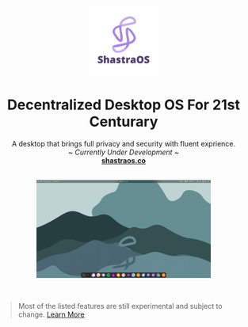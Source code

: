 <p align="center">
   <img width="140" height="140" src="https://github.com/Shastra-OS/.github/blob/main/profile/assets/logo.png" alt="Logo">
  <h1 align="center"><b>Decentralized Desktop OS For 21st Centurary</b></h1>
  <p align="center">
  A desktop that brings full privacy and security with fluent exprience.
    <br />
    <i>~ Currently Under Development ~</i>
    <br />
    <a href="https://shastraos.co"><strong>shastraos.co</strong></a>
    <br />
    <br />
  </p>
</p>

<p align="center">
  <img width="70%" height="70%" src="https://github.com/Shastra-OS/.github/blob/main/profile/assets/banner.png" alt="Banner">
</p>
    <br />
    
> Most of the listed features are still experimental and subject to change. [Learn More](https://shastraos.co/docs/previewterms)
